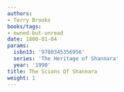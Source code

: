 ```yaml
---
authors:
- Terry Brooks
books/tags:
- owned-but-unread
date: 1800-01-04
params:
  isbn13: '9780345356956'
  series: 'The Heritage of Shannara'
  year: '1990'
title: The Scions Of Shannara
weight: 1
---
```



<!--more-->